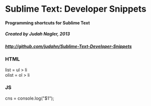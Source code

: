 Sublime Text: Developer Snippets
==================================

#### Programming shortcuts for Sublime Text 
##### Created by Judah Nagler, 2013
##### http://github.com/judahn/Sublime-Text-Developer-Snippets

### HTML
list 	= ul > li  
olist 	= ol > li  

### JS  
cns     = console.log("$1");   